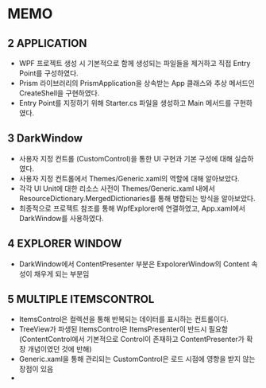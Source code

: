﻿# MEMO

## 2 APPLICATION
- WPF 프로젝트 생성 시 기본적으로 함께 생성되는 파일들을 제거하고 직접 Entry Point를 구성하였다.
- Prism 라이브러리의 PrismApplication을 상속받는 App 클래스와 추상 메서드인 CreateShell을 구현하였다.
- Entry Point를 지정하기 위해 Starter.cs 파일을 생성하고 Main 메서드를 구현하였다.

## 3 DarkWindow
- 사용자 지정 컨트롤 (CustomControl)을 통한 UI 구현과 기본 구성에 대해 실습하였다.
- 사용자 지정 컨트롤에서 Themes/Generic.xaml의 역할에 대해 알아보았다.
- 각각 UI Unit에 대한 리소스 사전이 Themes/Generic.xaml 내에서 ResourceDictionary.MergedDictionaries를 통해 병합되는 방식을 알아보았다.
- 최종적으로 프로젝트 참조를 통해 WpfExplorer에 연결하였고, App.xaml에서 DarkWindow를 사용하였다.

## 4 EXPLORER WINDOW
- DarkWindow에서 ContentPresenter 부분은 ExpolorerWindow의 Content 속성이 채우게 되는 부분임

## 5 MULTIPLE ITEMSCONTROL
- ItemsControl은 컬렉션을 통해 반복되는 데이터를 표시하는 컨트롤이다.
- TreeView가 파생된 ItemsControl은 ItemsPresenter이 반드시 필요함 (ContentControl에서 기본적으로 Control이 존재하고 ContentPresenter가 확장 개념이였던 것에 반해)
- Generic.xaml을 통해 관리되는 CustomControl은 로드 시점에 영향을 받지 않는 장점이 있음
- 